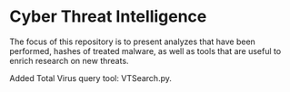 # Cyber Threat Intelligence

The focus of this repository is to present analyzes that have been performed, hashes of treated malware, as well as tools that are useful to enrich research on new threats.

Added Total Virus query tool: VTSearch.py.

